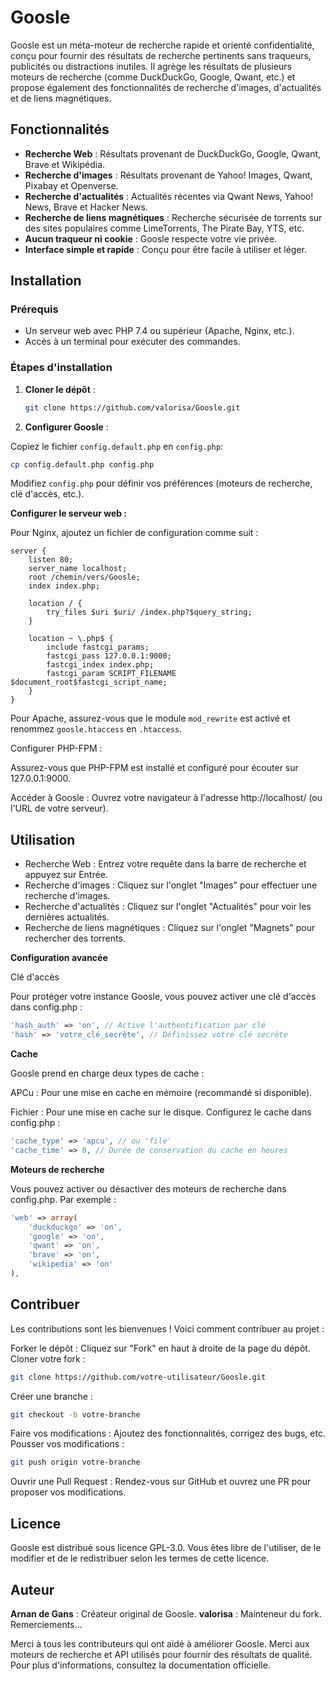 # Goosle

Goosle est un méta-moteur de recherche rapide et orienté confidentialité, conçu pour fournir des résultats de recherche pertinents sans traqueurs, publicités ou distractions inutiles. Il agrège les résultats de plusieurs moteurs de recherche (comme DuckDuckGo, Google, Qwant, etc.) et propose également des fonctionnalités de recherche d'images, d'actualités et de liens magnétiques.

## Fonctionnalités

- **Recherche Web** : Résultats provenant de DuckDuckGo, Google, Qwant, Brave et Wikipédia.
- **Recherche d'images** : Résultats provenant de Yahoo! Images, Qwant, Pixabay et Openverse.
- **Recherche d'actualités** : Actualités récentes via Qwant News, Yahoo! News, Brave et Hacker News.
- **Recherche de liens magnétiques** : Recherche sécurisée de torrents sur des sites populaires comme LimeTorrents, The Pirate Bay, YTS, etc.
- **Aucun traqueur ni cookie** : Goosle respecte votre vie privée.
- **Interface simple et rapide** : Conçu pour être facile à utiliser et léger.

## Installation

### Prérequis

- Un serveur web avec PHP 7.4 ou supérieur (Apache, Nginx, etc.).
- Accès à un terminal pour exécuter des commandes.

### Étapes d'installation

1. **Cloner le dépôt** :
   ```bash
   git clone https://github.com/valorisa/Goosle.git
   ```
   
2. **Configurer Goosle** :

Copiez le fichier ```config.default.php``` en ```config.php```:

```bash
cp config.default.php config.php
```

Modifiez ```config.php``` pour définir vos préférences (moteurs de recherche, clé d'accès, etc.).

**Configurer le serveur web :**

Pour Nginx, ajoutez un fichier de configuration comme suit :

```nginx
server {
    listen 80;
    server_name localhost;
    root /chemin/vers/Goosle;
    index index.php;

    location / {
        try_files $uri $uri/ /index.php?$query_string;
    }

    location ~ \.php$ {
        include fastcgi_params;
        fastcgi_pass 127.0.0.1:9000;
        fastcgi_index index.php;
        fastcgi_param SCRIPT_FILENAME $document_root$fastcgi_script_name;
    }
}
```

Pour Apache, assurez-vous que le module ```mod_rewrite``` est activé et renommez ```goosle.htaccess``` en ```.htaccess```.

Configurer PHP-FPM :

Assurez-vous que PHP-FPM est installé et configuré pour écouter sur 127.0.0.1:9000.

Accéder à Goosle :
Ouvrez votre navigateur à l'adresse http://localhost/ (ou l'URL de votre serveur).

## Utilisation

- Recherche Web : Entrez votre requête dans la barre de recherche et appuyez sur Entrée.
- Recherche d'images : Cliquez sur l'onglet "Images" pour effectuer une recherche d'images.
- Recherche d'actualités : Cliquez sur l'onglet "Actualités" pour voir les dernières actualités.
- Recherche de liens magnétiques : Cliquez sur l'onglet "Magnets" pour rechercher des torrents.

**Configuration avancée**

Clé d'accès

Pour protéger votre instance Goosle, vous pouvez activer une clé d'accès dans config.php :

```php
'hash_auth' => 'on', // Active l'authentification par clé
'hash' => 'votre_clé_secrète', // Définissez votre clé secrète
```

**Cache**

Goosle prend en charge deux types de cache :

APCu : Pour une mise en cache en mémoire (recommandé si disponible).

Fichier : Pour une mise en cache sur le disque.
Configurez le cache dans config.php :

```php
'cache_type' => 'apcu', // ou 'file'
'cache_time' => 8, // Durée de conservation du cache en heures
```

**Moteurs de recherche**

Vous pouvez activer ou désactiver des moteurs de recherche dans config.php. Par exemple :

```php
'web' => array(
    'duckduckgo' => 'on',
    'google' => 'on',
    'qwant' => 'on',
    'brave' => 'on',
    'wikipedia' => 'on'
),
```

## Contribuer

Les contributions sont les bienvenues ! Voici comment contribuer au projet :

Forker le dépôt : Cliquez sur "Fork" en haut à droite de la page du dépôt.
Cloner votre fork :

```bash
git clone https://github.com/votre-utilisateur/Goosle.git
```

Créer une branche :
```bash
git checkout -b votre-branche
```

Faire vos modifications : Ajoutez des fonctionnalités, corrigez des bugs, etc.
Pousser vos modifications :
```bash
git push origin votre-branche
```
Ouvrir une Pull Request : 
Rendez-vous sur GitHub et ouvrez une PR pour proposer vos modifications.

## Licence

Goosle est distribué sous licence GPL-3.0. Vous êtes libre de l'utiliser, de le modifier et de le redistribuer selon les termes de cette licence.

## Auteur

**Arnan de Gans** : Créateur original de Goosle.
**valorisa** : Mainteneur du fork.
Remerciements...

Merci à tous les contributeurs qui ont aidé à améliorer Goosle.
Merci aux moteurs de recherche et API utilisés pour fournir des résultats de qualité.
Pour plus d'informations, consultez la documentation officielle.
